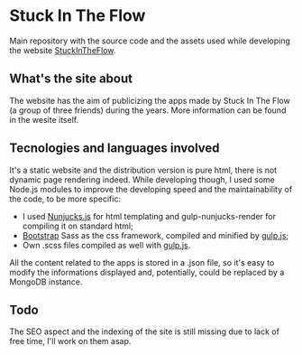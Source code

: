 # Stuck In The Flow
Main repository with the source code and the assets used while developing the website [StuckInTheFlow](http://stuckintheflow.altervista.org/).
## What's the site about
The website has the aim of publicizing the apps made by Stuck In The Flow (a group of three friends) during the years.
More information can be found in the wesite itself.

## Tecnologies and languages involved
It's a static website and the distribution version is pure html, there is not dynamic page rendering indeed.
While developing though, I used some Node.js modules to improve the developing speed and the maintainability of the code, to be more specific:
* I used [Nunjucks.js](https://mozilla.github.io/nunjucks/) for html templating and gulp-nunjucks-render for compiling it on standard html;
* [Bootstrap](http://getbootstrap.com/) Sass as the css framework, compiled and minified by [gulp.js](http://gulpjs.com/);
* Own .scss files compiled as well with [gulp.js](http://gulpjs.com/).

All the content related to the apps is stored in a .json file, so it's easy to modify the informations displayed and, potentially, could be replaced by a MongoDB instance. 

## Todo
The SEO aspect and the indexing of the site is still missing due to lack of free time, I'll work on them asap.


